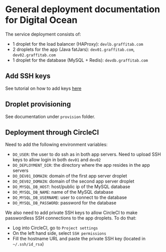 # General deployment documentation for Digital Ocean

The service deployment consists of:

- 1 droplet for the load balancer (HAProxy): `devlb.graffitab.com`
- 2 droplets for the app (Java fatJars): `dev01.graffitab.com`, `dev02.graffitab.com`
- 1 droplet for the database (MySQL + Redis): `devdb.graffitab.com`

## Add SSH keys

See tutorial on how to add keys [here](https://www.digitalocean.com/community/tutorials/initial-server-setup-with-ubuntu-14-04)

## Droplet provisioning

See documentation under `provision` folder.

## Deployment through CircleCI

Need to add the following environment variables:

- `DO_USER`: the user to do ssh as in both app servers. Need to upload SSH keys to allow login in both `dev01` and `dev02`
- `DO_DEPLOYMENT_DIR`: the directory where the app resides in the app servers
- `DO_DEV01_DOMAIN`: domain of the first app server droplet
- `DO_DEV02_DOMAIN`: domain of the second app server droplet
- `DO_MYSQL_DB_HOST`: host/public ip of the MySQL database
- `DO_MYSQL_DB_NAME`: name of the MySQL database
- `DO_MYSQL_DB_USERNAME`: user to connect to the database
- `DO_MYSQL_DB_PASSWORD`: password for the database

We also need to add private SSH keys to allow CircleCI to make passwordless SSH connections to the app droplets.
To do that:

- Log into CircleCI, go to `Project settings`
- On the left hand side, select `SSH permissions`
- Fill the hostname URL and paste the private SSH key (located in `~/.ssh/id_rsa`)

